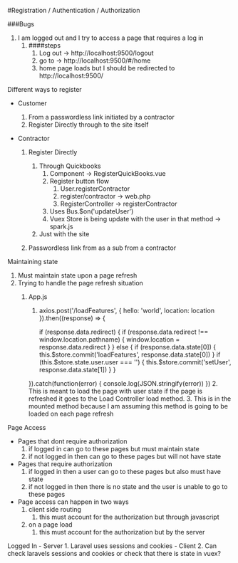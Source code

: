 #Registration / Authentication / Authorization

###Bugs
1. I am logged out and I try to access a page that requires a log in
    1. ####steps
       1. Log out -> http://localhost:9500/logout
       2. go to -> http://localhost:9500/#/home
       3. home page loads but I should be redirected to http://localhost:9500/
    

Different ways to register
- Customer
    1. From a passwordless link initiated by a contractor
    2. Register Directly through to the site itself

- Contractor
    1. Register Directly
        1. Through Quickbooks
            1. Component -> RegisterQuickBooks.vue
            2. Register button flow
                1. User.registerContractor
                1. register/contractor -> web.php
                2. RegisterController -> registerContractor
            3. Uses Bus.$on('updateUser')
            4. Vuex Store is being update with the user in that method -> spark.js
        2. Just with the site 
            
    2. Passwordless link from as a sub from a contractor
    

Maintaining state
1. Must maintain state upon a page refresh
2. Trying to handle the page refresh situation
    1. App.js
        1. axios.post('/loadFeatures', {
            hello: 'world',
            location: location
          }).then((response) => {
      
            if (response.data.redirect) {
              if (response.data.redirect !== window.location.pathname) {
                 window.location = response.data.redirect
              }
            } else {
              if (response.data.state[0]) {
                this.$store.commit('loadFeatures', response.data.state[0])
              }
              if (this.$store.state.user.user === '') {
                this.$store.commit('setUser', response.data.state[1])
              }
            }
      
          }).catch(function(error) {
            console.log(JSON.stringify(error))
          })
        2. This is meant to load the page with user state if the page is refreshed it goes to the
        Load Controller load method.
        3. This is in the mounted method because I am assuming this method is going to be loaded on
            each page refresh


Page Access
- Pages that dont require authorization
    1. if logged in can go to these pages but must maintain state
    2. if not logged in then can go to these pages but will not have state
- Pages that require authorization
    1. if logged in then a user can go to these pages but also must have state
    2. if not logged in then there is no state and the user is unable to go to these pages
- Page access can happen in two ways
    1. client side routing
        1. this must account for the authorization but through javascript
    2. on a page load
        1. this must account for the authorization but by the server

Logged In
    - Server
        1. Laravel uses sessions and cookies
    - Client
        2. Can check laravels sessions and cookies or check that there is state in vuex?

